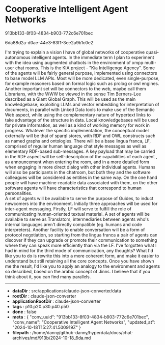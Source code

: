 # Cooperative Intelligent Agent Networks

913bb133-8f03-4834-b903-772c6e701bec

6da88d2a-d0ae-44e3-83f1-3ee2a9b1c0e2

I'm trying to explain a vision I have of global networks of cooperative quasi-autonomous intelligent agents. In the immediate term I plan to experiment with the idea using augmented chatbots in the environment of xmpp multi-user chat rooms. This is the KIA project - "Kia Intelligenge Agency". Some of the agents will be fairly general purpose, implemented using connectors to base model LLM APIs. Most will be more dedicated, even single-purpose, for example reasoners based on formal logic such as prolog or owl engines.   Another important set will be connectors to the web, maybe call them Librarians, with the WWW be viewed in the sense Tim Berners-Lee described as a Giant Global Graph. This will be used as the main knowledgebase, exploiting LLMs and vector embedding for interpretation of documents, in parallel with Linked Data tools to make use of the Semantic Web aspect, while using the complementary nature of hypertext links to take advantage of the structure in data. Local knowledgebases will be used for private information, as well as a kind of working memory for work in progress. Whatever the specific implementation, the conceptual model externally will be that of sparql stores, with RDF and OWL constructs such as named graphs and ontologies. 
There will be a base lingua franca, LF, comprised of regular human language chat style messages as well as elementary RDF-based sub-messages. A key payload that may be carried in the RDF aspect will be self-description of the capabilities of each agent , as announcement when entering the room, and in a more detailed form when engaging in more direct dialog with other individual agents. 
Humans will also be participants in the chatroom, but both they and the software colleagues will be considered as entities in the same way.  On the one hand people will have machine-readable data associated with them, on the other software agents will have characteristics that correspond to human personalities.  
 A set of agents will be available to serve the purpose of Guides, to induct newcomers into the environment. 
Initially three approaches will be used for inter-agent messaging. Firstly, LF will serve to fulfill the role of communicating human-oriented textual material. A set of agents will be available to serve as Translators, intermediaries between agents who's internal languages aren't directly compatible (eg. humans and code interpreters).  Another facility to enable conversation will be a form of protocol negotiation, so starting from the lingua franca a pair of agents can discover if they can upgrade or promote their communication to something where they can speak more efficiently than via the LF.  I've forgotten what I had in mind for the third mode of communication, any thoughts?
What I'd like you to do is rewrite this into a more coherent form, and make it easier to understand but still retaining all the core concepts.
Once you have shown me the result, I'd like you to apply an analogy to the environment and agents so described, based on the arabic concept of Jinns. I believe that if you think about it, you can find many parallels.

---

* **dataDir** : src/applications/claude-json-converter/data
* **rootDir** : claude-json-converter
* **applicationRootDir** : claude-json-converter
* **tags** : p10.p20.p30.p40.p50
* **done** : false
* **meta** : {
  "conv_uuid": "913bb133-8f03-4834-b903-772c6e701bec",
  "conv_name": "Cooperative Intelligent Agent Networks",
  "updated_at": "2024-10-18T15:27:41.500919Z"
}
* **filepath** : /home/danny/github-danny/hyperdata/docs/chat-archives/md/913b/2024-10-18_6da.md
